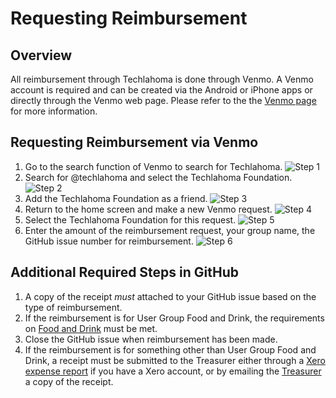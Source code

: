 # Requesting Reimbursement

## Overview
All reimbursement through Techlahoma is done through Venmo. A Venmo account is required and can be created via the Android or iPhone apps
 or directly through the Venmo web page. Please refer to the the [Venmo page](https://venmo.com/) for more information.

## Requesting Reimbursement via Venmo
1. Go to the search function of Venmo to search for Techlahoma.
    ![Step 1](./raw/master/src/common/images/venmo-request-step-1.png)
2. Search for @techlahoma and select the Techlahoma Foundation.
    ![Step 2](./raw/master/src/common/images/venmo-request-step-2.png)
3. Add the Techlahoma Foundation as a friend.
    ![Step 3](./raw/master/src/common/images/venmo-request-step-3.png)
4. Return to the home screen and make a new Venmo request.
    ![Step 4](./raw/master/src/common/images/venmo-request-step-4.png)
5. Select the Techlahoma Foundation for this request.
    ![Step 5](./raw/master/src/common/images/venmo-request-step-5.png)
6. Enter the amount of the reimbursement request, your group name, the GitHub issue number for reimbursement.
    ![Step 6](./raw/master/src/common/images/venmo-request-step-6.png)

## Additional Required Steps in GitHub
1. A copy of the receipt *must* attached to your GitHub issue based on the type of reimbursement.
2. If the reimbursement is for User Group Food and Drink, the requirements on [Food and Drink](Food-and-Drink.md) must be met.
3. Close the GitHub issue when reimbursement has been made.
4. If the reimbursement is for something other than User Group Food and Drink, a receipt must be submitted to the Treasurer either through a [Xero expense report](https://docs.google.com/document/d/1J-HRgqKCveFYpqSRxMjAVj-B2sNeNw3p_qK0jo4OYgU/edit?usp=sharing) if you have a Xero account, or by emailing the [Treasurer](mailto:payments@techlahoma.org) a copy of the receipt. 
